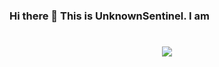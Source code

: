 ### Hi there 👋 This is UnknownSentinel. I am 
<h1 align="center">
  <a href="">
    <img src="https://readme-typing-svg.herokuapp.com?lines=Computer+Security+Enthusiast%2C;Web+Developer%2C;CTF+Player%2CFPS+Gamer.">
  </a>
</h1>
<!--
**Unknownsentinel193/Unknownsentinel193** is a ✨ _special_ ✨ repository because its `README.md` (this file) appears on your GitHub profile.

Here are some ideas to get you started:

- 🔭 I’m currently working on  
- 🌱 I’m currently learning Web Application Security, Web3, 
- 👯 I’m looking to collaborate in Open Source Projects(Tech Stack: Python, HTML/CSS/Javascript), CTFs, Security.
- 🤔 I’m looking for help with Ranking UP in Valorant 🥲
- 💬 Ask me about Computer Security, Web Dev, Web Application Security.
- 😄 Pronouns: He/Him
- 📧 Check out my [portfolio website](https://unknownsentinel193.github.io/Portfolio/) to get to know me better

##Skills

###Languages
<p float="left">
<img alt="Python" src="https://img.shields.io/badge/Python-FFD43B?style=for-the-badge&logo=python&logoColor=darkgreen" />
<img alt="HTML5" src="https://img.shields.io/badge/html5-%23E34F26.svg?style=for-the-badge&logo=html5&logoColor=white"/>
<img alt="CSS3" src="https://img.shields.io/badge/css3-%231572B6.svg?style=for-the-badge&logo=css3&logoColor=white"/>
</p>

-->


